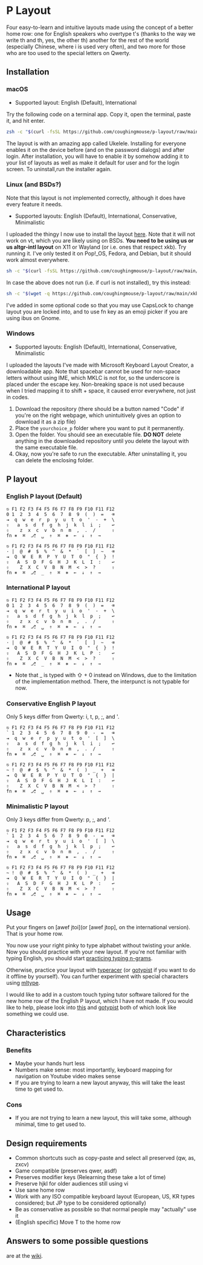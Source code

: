 # P Layout

Four easy-to-learn and intuitive layouts made using the concept of a better home row: one for English speakers who overtype t's (thanks to the way we write th and th, yes, the other th) another for the rest of the world (especially Chinese, where i is used very often), and two more for those who are too used to the special letters on Qwerty.

## Installation

### macOS

* Supported layout: English (Default), International

Try the following code on a terminal app. Copy it, open the terminal, paste it, and hit enter.
```zsh
zsh -c "$(curl -fsSL https://github.com/coughingmouse/p-layout/raw/main/macOS-version/install.sh)"
```
The layout is with an amazing app called Ukelele. Installing for everyone enables it on the device before (and on the password dialogs) and after login. After installation, you will have to enable it by somehow adding it to your list of layouts as well as make it default for user and for the login screen. To uninstall,run the installer again.

### Linux (and BSDs?)

Note that this layout is not implemented correctly, although it does have every feature it needs. 

* Supported layouts: English (Default), International, Conservative, Minimalistic

I uploaded the thingy I now use to install the layout [here](https://github.com/coughingmouse/p-layout/tree/main/xkb-version). Note that it will not work on vt, which you are likely using on BSDs. **You need to be using us or us altgr-intl layout** on X11 or Wayland (or i.e. ones that respect xkb). Try running it. I've only tested it on Pop!\_OS, Fedora, and Debian, but it should work almost everywhere.
```sh
sh -c "$(curl -fsSL https://github.com/coughingmouse/p-layout/raw/main/xkb-version/install.sh)"
```
In case the above does not run (i.e. if curl is not installed), try this instead:
```sh
sh -c "$(wget -q https://github.com/coughingmouse/p-layout/raw/main/xkb-version/install.sh -O -)"
```
I've added in some optional code so that you may use CapsLock to change layout you are locked into, and to use fn key as an emoji picker if you are using ibus on Gnome.

### Windows 

* Supported layouts: English (Default), International, Conservative, Minimalistic

I uploaded the layouts I've made with Microsoft Keyboard Layout Creator, a downloadable app. 
Note that spacebar cannot be used for non-space letters without using IME, which MKLC is not for, so the underscore is placed under the escape key. Non-breaking space is not used because when I tried mapping it to shift + space, it caused error everywhere, not just in codes.

1. Download the repository (there should be a button named "Code" if you're on the right webpage, which unintuitively gives an option to download it as a zip file)
2. Place the ```yourchoice_p``` folder where you want to put it permanently. 
3. Open the folder. You should see an executable file. **DO NOT** delete anything in the downloaded repository until you delete the layout with the same executable file. 
4. Okay, now you're safe to run the executable. After uninstalling it, you can delete the enclosing folder. 

## P layout
###  English P layout (Default)
```
⎋ F1 F2 F3 F4 F5 F6 F7 F8 F9 F10 F11 F12
0 1  2  3  4  5  6  7  8  9  (  )  =   ⌫ 
⇥  q  w  e  r  p  y  u  t  o  '  -  +  \
⇪   a  s  d  f  g  h  j  k  l  i  ;    ↩
⇧    z  x  c  v  b  n  m  ,  .  /      ⇧
fn ⎈  ⌘  ⎇  ␣  ⇮  ⌘  ⎈  ←  ↓  ↑  →
```
```
⎋ F1 F2 F3 F4 F5 F6 F7 F8 F9 F10 F11 F12
· |  @  #  $  %  ^  &  *  `  [  ]  ~   ⌫
⇥  Q  W  E  R  P  Y  U  T  O  "  {  }  !
⇪   A  S  D  F  G  H  J  K  L  I  :    ↩
⇧    Z  X  C  V  B  N  M  <  >  ?      ⇧
fn ⎈  ⌘  ⎇  _  ⇮  ⌘  ⎈  ←  ↓  ↑  →
```
<!--- template for keyboard borrowed from the [yak-layout](https://github.com/wincent/yak-layout/blob/master/README.md) -->
<!--- symbols are put according to https://jdebp.uk/FGA/iso-9995-7-symbols.html -->

### International P layout
```
⎋ F1 F2 F3 F4 F5 F6 F7 F8 F9 F10 F11 F12
0 1  2  3  4  5  6  7  8  9  (  )  =   ⌫
⇥  q  w  e  r  t  y  u  i  o  '  -  +  \
⇪   a  s  d  f  g  h  j  k  l  p  ;    ↩
⇧    z  x  c  v  b  n  m  ,  .  /      ⇧
fn ⎈  ⌘  ⎇  ␣  ⇮  ⌘  ⎈  ←  ↓  ↑  →
```
```
⎋ F1 F2 F3 F4 F5 F6 F7 F8 F9 F10 F11 F12
· |  @  #  $  %  ^  &  *  `  [  ]  ~   ⌫
⇥  Q  W  E  R  T  Y  U  I  O  "  {  }  !
⇪   A  S  D  F  G  H  J  K  L  P  :    ↩
⇧    Z  X  C  V  B  N  M  <  >  ?      ⇧
fn ⎈  ⌘  ⎇  _  ⇮  ⌘  ⎈  ←  ↓  ↑  →
```
* Note that _ is typed with ⇧ + 0 instead on Windows, due to the limitation of the implementation method. There, the interpunct is not typable for now. 

### Conservative English P layout
Only 5 keys differ from Qwerty: i, t, p, ;, and '.
```
⎋ F1 F2 F3 F4 F5 F6 F7 F8 F9 F10 F11 F12
` 1  2  3  4  5  6  7  8  9  0  -  =   ⌫
⇥  q  w  e  r  p  y  u  t  o  '  [  ]  \
⇪   a  s  d  f  g  h  j  k  l  i  ;    ↩
⇧    z  x  c  v  b  n  m  ,  .  /      ⇧
fn ⎈  ⌘  ⎇  ␣  ⇮  ⌘  ⎈  ←  ↓  ↑  →
```
```
⎋ F1 F2 F3 F4 F5 F6 F7 F8 F9 F10 F11 F12
~ !  @  #  $  %  ^  &  *  (  )  _  +   ⌫
⇥  Q  W  E  R  P  Y  U  T  O  "  {  }  |
⇪   A  S  D  F  G  H  J  K  L  I  :    ↩
⇧    Z  X  C  V  B  N  M  <  >  ?      ⇧
fn ⎈  ⌘  ⎇  ␣  ⇮  ⌘  ⎈  ←  ↓  ↑  →

```
### Minimalistic P layout
Only 3 keys differ from Qwerty: p, ;, and '.
```
⎋ F1 F2 F3 F4 F5 F6 F7 F8 F9 F10 F11 F12
` 1  2  3  4  5  6  7  8  9  0  -  =   ⌫
⇥  q  w  e  r  t  y  u  i  o  '  [  ]  \
⇪   a  s  d  f  g  h  j  k  l  p  ;    ↩
⇧    z  x  c  v  b  n  m  ,  .  /      ⇧
fn ⎈  ⌘  ⎇  ␣  ⇮  ⌘  ⎈  ←  ↓  ↑  →
```
```
⎋ F1 F2 F3 F4 F5 F6 F7 F8 F9 F10 F11 F12
~ !  @  #  $  %  ^  &  *  (  )  _  +   ⌫
⇥  Q  W  E  R  T  Y  U  I  O  "  {  }  |
⇪   A  S  D  F  G  H  J  K  L  P  :    ↩
⇧    Z  X  C  V  B  N  M  <  >  ?      ⇧
fn ⎈  ⌘  ⎇  ␣  ⇮  ⌘  ⎈  ←  ↓  ↑  →
```

## Usage
Put your fingers on [awef jtoi](or [awef jtop], on the international version). That is your home row.

You now use your right pinky to type alphabet without twisting your ankle.
Now you should practice with your new layout. If you're not familiar with typing English, you should start [practicing typing n-grams](https://ranelpadon.github.io/ngram-type/).

Otherwise, practice your layout with [typeracer](https://play.typeracer.com/) (or [gotypist](https://github.com/pb-/gotypist) if you want to do it offline by yourself). You can further experiment with special characters using [mltype](https://github.com/jankrepl/mltype).

I would like to add in a custom touch typing tutor software tailored for the new home row of the English P layout, which I have not made. If you would like to help, please look into [this](https://github.com/susam/quickqwerty) and [gotypist](https://github.com/pb-/gotypist) both of which look like something we could use.

## Characteristics
### Benefits
* Maybe your hands hurt less
* Numbers make sense: most importantly, keyboard mapping for navigation on Youtube video makes sense
* If you are trying to learn a new layout anyway, this will take the least time to get used to.

### Cons
* If you are not trying to learn a new layout, this will take some, although minimal, time to get used to.

<!--
## Motive
### 0
#### 0.0
Learning keyboard layout is very time consuming. 

Learning Qwerty wasn't the best experience you had. But you got away with it.
Learning Dvorak sucks because you have to relearn everything anyway.
TBH you only need to replace P (and T if you are an English user).
If you already learned Dvorak, it still sucks because you can't use copy-paste intuitively, nor play games without tweaking settings every time.

#### 0.1
Ergonomics of normal keyboards stink. Home row assumes that your fingers are robot fingers. And pretty much every alternative keyboard layouts assume this "Home row" to be asdf jkl;.
All ergonomic keyboards are just as bad, because you either have to relearn typing (e.g. Ergodox, planck) and is not any better tbh, or the keyswitches aren't the best (e.g. Microsoft Ergonomic keyboards).

#### 0.2
If you think about it, the position of the special letters suck. Not intuitive nor useful.

### 1
It's not like we have any good alternatives to keyboards.

### 2
What if we could (at least partially) fix all this? With barely any effort?
-->



## Design requirements
* Common shortcuts such as copy-paste and select all preserved (qw, as, zxcv)
* Game compatible (preserves qwer, asdf)
* Preserves modifier keys (Relearning these take a lot of time)
* Preserve hjkl for older audiences still using vi
* Use sane home row
* Work with any ISO compatible keyboard layout (European, US, KR types considered; but JP type to be considered optionally)
* Be as conservative as possible so that normal people may "actually" use it
* (English specific) Move T to the home row

## Answers to some possible questions
are at the [wiki](https://github.com/coughingmouse/p-layout/wiki#answers-to-some-possible-questions).
